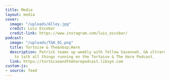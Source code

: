 ```yaml
---
title: Media
layout: media
cover:
  image: "/uploads/Alley.jpg"
  credit: Luis Escobar
  credit-link: https://www.instagram.com/luis_escobar/
podcast:
  image: "/uploads/T&H_01.png"
  title: Tortoise & The&nbsp;Hare
  description: Patrick teams up weekly with fellow Savannah, GA ultrarunner Mike Nadeau,
    to talk all things running on the Tortoise & The Hare Podcast.
  link: https://tortoiseandtheharepodcast.libsyn.com
custom-js:
- source: feed
---
```


